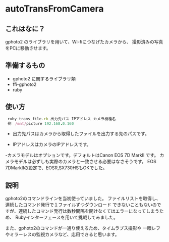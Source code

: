 # autoTransFromCamera

## これはなに？

gphoto2 のライブラリを用いて、Wi-fiにつなげたカメラから、
撮影済みの写真をPCに移動させます。


## 準備するもの

- gphoto2 に関するライブラリ類
- ffi-gphoto2
- ruby


## 使い方


```ruby:trans_file.rb
 ruby trans_file.rb 出力先パス IPアドレス カメラ機種名
 例　/mnt/picture 192.168.0.160
```

- 出力先パスはカメラから取得したファイルを出力する先のパスです。

- IPアドレスはカメラのIPアドレスです。

-カメラモデルはオプションです。デフォルトはCanon EOS 7D MarkII です。
カメラモデルは必ずしも実際のカメラと一致させる必要はなさそうです。
EOS 7DMarkIIの設定で、EOSR,SX730HSもOKでした。


## 説明

gphoto2のコマンドラインを当初使っていました。
ファイルリストを取得し、連続したコマンド発行で１ファイルずつダウンロード
できないこともないのですが、連続したコマンド発行は数秒間隔を開けなくてはエラーになってしまうため、
Rubyインターフェースを用いて挑戦してみました。

また、gphoto2のコマンドが一通り使えるため、タイムラプス撮影や
一眼レフやミラーレスの監視カメラなど、応用できると思います。




















